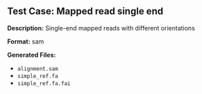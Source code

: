 ## Test Case: Mapped read single end

**Description:** Single-end mapped reads with different orientations

**Format:** sam

**Generated Files:**
- `alignment.sam`
- `simple_ref.fa`
- `simple_ref.fa.fai`
